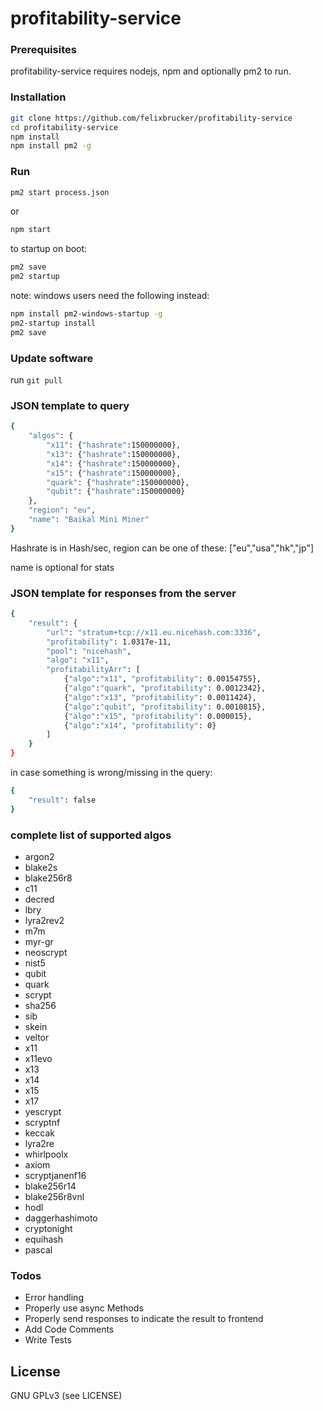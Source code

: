 # profitability-service

### Prerequisites

profitability-service requires nodejs, npm and optionally pm2 to run.


### Installation

```sh
git clone https://github.com/felixbrucker/profitability-service
cd profitability-service
npm install
npm install pm2 -g
```

### Run

```sh
pm2 start process.json
```

or

```sh
npm start
```

to startup on boot:

```sh
pm2 save
pm2 startup
```

note: windows users need the following instead:

```sh
npm install pm2-windows-startup -g
pm2-startup install
pm2 save
```

### Update software

run ``` git pull ```


### JSON template to query

```sh
{
	"algos": {
		"x11": {"hashrate":150000000},
		"x13": {"hashrate":150000000},
		"x14": {"hashrate":150000000},
		"x15": {"hashrate":150000000},
		"quark": {"hashrate":150000000},
		"qubit": {"hashrate":150000000}
	},
	"region": "eu",
	"name": "Baikal Mini Miner"
}
```

Hashrate is in Hash/sec, region can be one of these: ["eu","usa","hk","jp"]

name is optional for stats

### JSON template for responses from the server

```sh
{
	"result": {
		"url": "stratum+tcp://x11.eu.nicehash.com:3336",
		"profitability": 1.0317e-11,
		"pool": "nicehash",
		"algo": "x11",
		"profitabilityArr": [
			{"algo":"x11", "profitability": 0.00154755},
			{"algo":"quark", "profitability": 0.0012342},
			{"algo":"x13", "profitability": 0.0011424},
			{"algo":"qubit", "profitability": 0.0010815},
			{"algo":"x15", "profitability": 0.000015},
			{"algo":"x14", "profitability": 0}	
		]
	}
}
```

in case something is wrong/missing in the query:

```sh
{
	"result": false
}
```

### complete list of supported algos

* argon2
* blake2s
* blake256r8
* c11
* decred
* lbry
* lyra2rev2
* m7m
* myr-gr
* neoscrypt
* nist5
* qubit
* quark
* scrypt
* sha256
* sib
* skein
* veltor
* x11
* x11evo
* x13
* x14
* x15
* x17
* yescrypt
* scryptnf
* keccak
* lyra2re
* whirlpoolx
* axiom
* scryptjanenf16
* blake256r14
* blake256r8vnl
* hodl
* daggerhashimoto
* cryptonight
* equihash
* pascal


### Todos

 - Error handling
 - Properly use async Methods
 - Properly send responses to indicate the result to frontend
 - Add Code Comments
 - Write Tests


License
----

GNU GPLv3 (see LICENSE)

